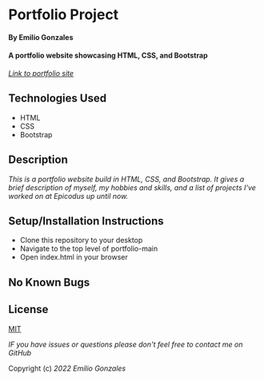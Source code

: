 # Portfolio Project

#### By Emilio Gonzales

#### A portfolio website showcasing HTML, CSS, and Bootstrap

_[Link to portfolio site](https://emiliog1.github.io/portfolio/)_

## Technologies Used
* HTML
* CSS
* Bootstrap

## Description
_This is a portfolio website build in HTML, CSS, and Bootstrap. It gives a brief description of myself, my hobbies and skills, and a list of projects I've worked on at Epicodus up until now._

## Setup/Installation Instructions
* Clone this repository to your desktop
* Navigate to the top level of portfolio-main
* Open index.html in your browser

## No Known Bugs

## License
[MIT](https://choosealicense.com/licenses/mit/)

_IF you have issues or questions please don't feel free to contact me on GitHub_

Copyright (c) _2022_ _Emilio Gonzales_